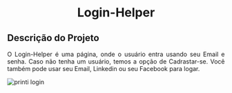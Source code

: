 <h1 align="center"> Login-Helper </h1>

## Descrição do Projeto
<p align="justify"> O Login-Helper é uma página, onde o usuário entra usando seu Email e senha. Caso não tenha um usuário, temos a opção de Cadrastar-se. 
Você também pode usar seu Email, Linkedin ou seu Facebook para logar.</p>

![printi login](https://user-images.githubusercontent.com/91881106/161402883-63ecea41-a097-4289-b1a1-a14cd36e2db6.png)
